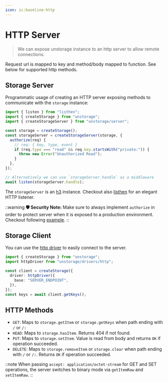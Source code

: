```yaml
---
icon: ic:baseline-http
---
```


# HTTP Server

> We can expose unstorage instance to an http server to allow remote connections.

Request url is mapped to key and method/body mapped to function. See below for supported http methods.

## Storage Server

Programmatic usage of creating an HTTP server exposing methods to communicate with the `storage` instance:

```js [server.js]
import { listen } from "listhen";
import { createStorage } from "unstorage";
import { createStorageServer } from "unstorage/server";

const storage = createStorage();
const storageServer = createStorageServer(storage, {
  authorize(req) {
    // req: { key, type, event }
    if (req.type === "read" && req.key.startsWith("private:")) {
      throw new Error("Unauthorized Read");
    }
  },
});

// Alternatively we can use `storageServer.handle` as a middleware
await listen(storageServer.handle);
```

The `storageServer` is an [h3](https://github.com/unjs/h3) instance. Checkout also [listhen](https://github.com/unjs/listhen) for an elegant HTTP listener.

::warning
**🛡️ Security Note:** Make sure to always implement `authorize` in order to protect server when it is exposed to a production environment. Checkout following [example](https://github.com/unjs/unstorage/blob/f78ffc463b93395b2e0acb12d0a0357272a5a00a/test/server.test.ts#L11).
::

## Storage Client

You can use the [http driver](/drivers/http) to easily connect to the server.

```ts
import { createStorage } from "unstorage";
import httpDriver from "unstorage/drivers/http";

const client = createStorage({
  driver: httpDriver({
    base: "SERVER_ENDPOINT",
  }),
});
const keys = await client.getKeys();
```

## HTTP Methods

- `GET`: Maps to `storage.getItem` or `storage.getKeys` when path ending with `/` or `/:`
- `HEAD`: Maps to `storage.hasItem`. Returns 404 if not found.
- `PUT`: Maps to `storage.setItem`. Value is read from body and returns `OK` if operation succeeded.
- `DELETE`: Maps to `storage.removeItem` or `storage.clear` when path ending with `/` or `/:`. Returns `OK` if operation succeeded.

::note
When passing `accept: application/octet-stream` for GET and SET operations, the server switches to binary mode via `getItemRaw` and `setItemRaw`.
::
